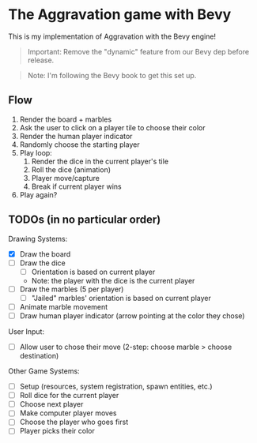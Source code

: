 # The Aggravation game with Bevy

This is my implementation of Aggravation with the Bevy engine!

> Important: Remove the "dynamic" feature from our Bevy dep before release.

> Note: I'm following the Bevy book to get this set up.

## Flow

1. Render the board + marbles
2. Ask the user to click on a player tile to choose their color
3. Render the human player indicator
4. Randomly choose the starting player
5. Play loop:
    1. Render the dice in the current player's tile
    2. Roll the dice (animation)
    3. Player move/capture
    4. Break if current player wins
6. Play again?

## TODOs (in no particular order)

Drawing Systems:
- [x] Draw the board
- [ ] Draw the dice
    - [ ] Orientation is based on current player
    - Note: the player with the dice is the current player
- [ ] Draw the marbles (5 per player)
    - [ ] "Jailed" marbles' orientation is based on current player
- [ ] Animate marble movement
- [ ] Draw human player indicator (arrow pointing at the color they chose)

User Input:
- [ ] Allow user to chose their move (2-step: choose marble > choose destination)

Other Game Systems:
- [ ] Setup (resources, system registration, spawn entities, etc.)
- [ ] Roll dice for the current player
- [ ] Choose next player
- [ ] Make computer player moves
- [ ] Choose the player who goes first
- [ ] Player picks their color

